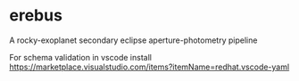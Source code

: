 # erebus
A rocky-exoplanet secondary eclipse aperture-photometry pipeline


For schema validation in vscode install https://marketplace.visualstudio.com/items?itemName=redhat.vscode-yaml
